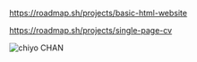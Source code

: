 https://roadmap.sh/projects/basic-html-website

https://roadmap.sh/projects/single-page-cv


<img src="https://github.com/gatinhoburro/Roadmap1/commit/9d52e20be6ca40104ac55348b55643a4c39e9de5#diff-d07ae087e32a9d201bf9383745c60dd055aafec14ab92b559101ec8523102ffc" alt="chiyo CHAN">
